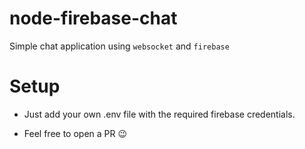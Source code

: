 # node-firebase-chat
Simple chat application using `websocket` and `firebase`

# Setup
* Just add your own .env file with the required firebase credentials.

* Feel free to open a PR 😉
